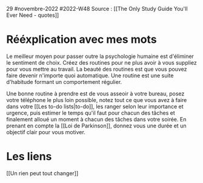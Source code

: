 29 #novembre-2022 #2022-W48
Source : [[The Only Study Guide You'll Ever Need - quotes]]
# Rééxplication avec mes mots
Le meilleur moyen pour passer outre la psychologie humaine est d'éliminer le sentiment de choix. Créez des routines pour ne plus avoir à vous suppliez pour vous mettre au travail. La beauté des routines est que vous pouvez faire devenir n'importe quoi automatique. Une routine est une suite d'habitude formant un comportement régulier.

Une bonne routine à prendre est de vous asseoir à votre bureau, posez votre téléphone le plus loin possible, notez tout ce que vous avez à faire dans votre [[Les to-do lists|to-do]], les ranger selon leur importance et urgence, puis estimer le temps qu'il faut pour chacun des tâches et finalement alloué un moment à chacun des tâches dans votre soirée. En prenant en compte la [[Loi de Parkinson]], donnez vous une durée et un objectif clair pour vous motiver. 
# Les liens
[[Un rien peut tout changer]]